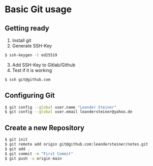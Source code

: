 # Basic Git usage

## Getting ready

1. Install git
2. Generate SSH-Key
```bash
$ ssh-keygen -t ed25519
```
3. Add SSH-Key to Gitlab/Github
4. Test if it is working
```bash
$ ssh git@github.com
```

## Configuring Git
```bash
$ git config --global user.name "Leander Steiner"
$ git config --global user.email leandersteiner@yahoo.de
```

## Create a new Repository

```bash
$ git init
$ git remote add origin git@github.com:leandersteiner/notes.git
$ git add .
$ git commit -m "First Commit"
$ git push -u origin main
```
